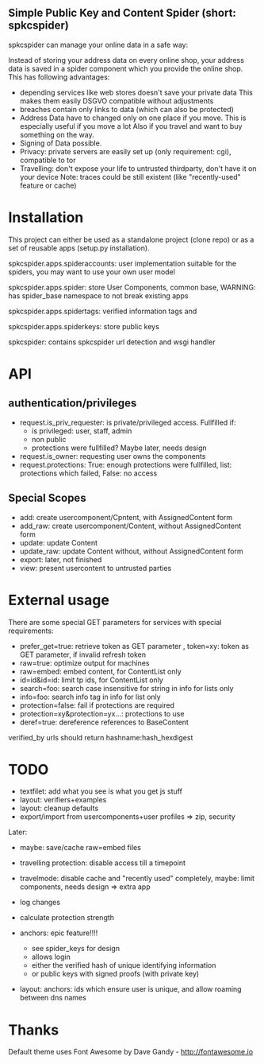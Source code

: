 Simple Public Key and Content Spider (short: spkcspider)
--------------------------------------------------------

spkcspider can manage your online data in a safe way:

Instead of storing your address data on every online shop, your address data is
saved in a spider component which you provide the online shop. This has following advantages:

* depending services like web stores doesn't save your private data
  This makes them easily DSGVO compatible without adjustments
* breaches contain only links to data (which can also be protected)
* Address Data have to changed only on one place if you move. This is especially useful if you move a lot
  Also if you travel and want to buy something on the way.
* Signing of Data possible.
* Privacy: private servers are easily set up (only requirement: cgi), compatible to tor
* Travelling: don't expose your life to untrusted thirdparty, don't have it on your device
  Note: traces could be still existent (like "recently-used" feature or cache)


# Installation

This project can either be used as a standalone project (clone repo) or as a set of reusable apps (setup.py installation).

spkcspider.apps.spideraccounts: user implementation suitable for the spiders, you may want to use your own user model

spkcspider.apps.spider: store User Components, common base, WARNING: has spider_base namespace to not break existing apps

spkcspider.apps.spidertags: verified information tags and

spkcspider.apps.spiderkeys: store public keys

spkcspider: contains spkcspider url detection and wsgi handler

# API

## authentication/privileges
* request.is_priv_requester: is private/privileged access. Fullfilled if:
  * is privileged: user, staff, admin
  * non public
  * protections were fullfilled? Maybe later, needs design
* request.is_owner: requesting user owns the components
* request.protections: True: enough protections were fullfilled, list: protections which failed, False: no access

## Special Scopes
* add: create usercomponent/Cpntent, with AssignedContent form
* add_raw: create usercomponent/Content, without AssignedContent form
* update: update Content
* update_raw: update Content without, without AssignedContent form
* export: later, not finished
* view: present usercontent to untrusted parties

# External usage

There are some special GET parameters for services with special requirements:
* prefer_get=true: retrieve token as GET parameter
, token=xy: token as GET parameter, if invalid refresh token
* raw=true: optimize output for machines
* raw=embed: embed content, for ContentList only
* id=id&id=id: limit tp ids, for ContentList only
* search=foo: search case insensitive for string in info for lists only
* info=foo: search info tag in info for list only
* protection=false: fail if protections are required
* protection=xy&protection=yx...: protections to use
* deref=true: dereference references to BaseContent

verified_by urls should return hashname:hash_hexdigest

# TODO

* textfilet: add what you see is what you get js stuff
* layout: verifiers+examples
* layout: cleanup defaults
* export/import from usercomponents+user profiles => zip, security

Later:
* maybe: save/cache raw=embed files
* travelling protection: disable access till a timepoint
* travelmode: disable cache and "recently used" completely,
  maybe: limit components, needs design
  => extra app
* log changes
* calculate protection strength

* anchors: epic feature!!!!
  * see spider_keys for design
  * allows login
  * either the verified hash of unique identifying information
  * or public keys with signed proofs (with private key)
* layout: anchors: ids which ensure user is unique, and allow roaming between dns names

# Thanks

Default theme uses Font Awesome by Dave Gandy - http://fontawesome.io
